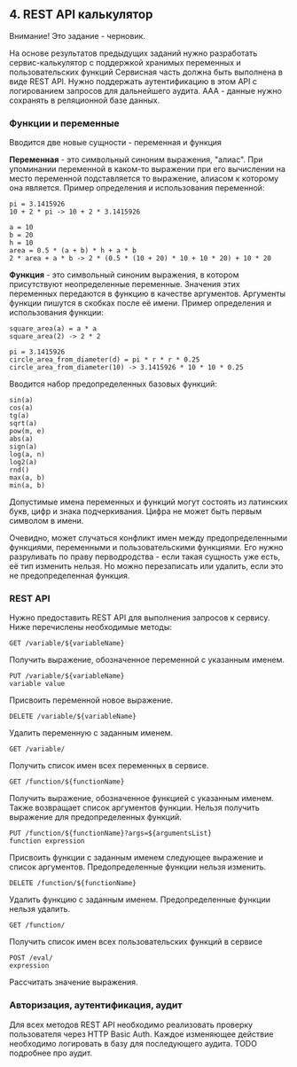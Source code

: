 ## 4. REST API калькулятор

Внимание! Это задание - черновик.

На основе результатов предыдущих заданий нужно разработать сервис-калькулятор с поддержкой хранимых переменных и пользовательских функций
Сервисная часть должна быть выполнена в виде REST API.
Нужно поддержать аутентификацию в этом API с логированием запросов для дальнейшего аудита.
ААА - данные нужно сохранять в реляционной базе данных.

### Функции и переменные

Вводится две новые сущности - переменная и функция

**Переменная** - это символьный синоним выражения, "алиас".
При упоминании переменной в каком-то выражении при его вычислении на место переменной подставляется то выражение, алиасом к которому она является.
Пример определения и использования переменной:
```
pi = 3.1415926
10 + 2 * pi -> 10 + 2 * 3.1415926
```
```
a = 10
b = 20
h = 10
area = 0.5 * (a + b) * h + a * b
2 * area + a * b -> 2 * (0.5 * (10 + 20) * 10 + 10 * 20) + 10 * 20
```

**Функция** - это символьный синоним выражения, в котором присутствуют неопределенные переменные.
Значения этих переменных передаются в функцию в качестве аргументов.
Аргументы функции пишутся в скобках после её имени.
Пример определения и использования функции:
```
square_area(a) = a * a
square_area(2) -> 2 * 2
```
```
pi = 3.1415926
circle_area_from_diameter(d) = pi * r * r * 0.25
circle_area_from_diameter(10) -> 3.1415926 * 10 * 10 * 0.25
```

Вводится набор предопределенных базовых функций:
```
sin(a)
cos(a)
tg(a)
sqrt(a)
pow(m, e)
abs(a)
sign(a)
log(a, n)
log2(a)
rnd()
max(a, b)
min(a, b)
```

Допустимые имена переменных и функций могут состоять из латинских букв, цифр и знака подчеркивания.
Цифра не может быть первым символом в имени.

Очевидно, может случаться конфликт имен между предопределенными функциями, переменными и пользовательскими функциями.
Его нужно разруливать по праву перводродства - если такая сущность уже есть, её тип изменить нельзя.
Но можно перезаписать или удалить, если это не предопределенная функция.

### REST API

Нужно предоставить REST API для выполнения запросов к сервису. Ниже перечислены необходимые методы:

```
GET /variable/${variableName}
```
Получить выражение, обозначенное переменной с указанным именем.

```
PUT /variable/${variableName}
variable value
```
Присвоить переменной новое выражение.

```
DELETE /variable/${variableName}
```
Удалить переменную с заданным именем.

```
GET /variable/
```
Получить список имен всех переменных в сервисе.

```
GET /function/${functionName}
```
Получить выражение, обозначенное функцией с указанным именем. Также возвращает список аргументов функции.
Нельзя получить выражение для предопределенных функций.
```
PUT /function/${functionName}?args=${argumentsList}
function expression
```
Присвоить функции с заданным именем следующее выражение и список аргументов.
Предопределенные функции нельзя изменить.

```
DELETE /function/${functionName}
```
Удалить функцию с заданным именем.
Предопределенные функции нельзя удалить.

```
GET /function/
```
Получить список имен всех пользовательских функций в сервисе

```
POST /eval/
expression
```
Рассчитать значение выражения.

### Авторизация, аутентификация, аудит

Для всех методов REST API необходимо реализовать проверку пользователя через HTTP Basic Auth.
Каждое изменяющее действие необходимо логировать в базу для последующего аудита.
TODO подробнее про аудит.

